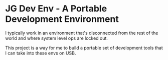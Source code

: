 # JG Dev Env - A Portable Development Environment

I typically work in an environment that's disconnected from the rest of the world and where system level ops are locked out.

This project is a way for me to build a portable set of development tools that I can take into these envs on USB.



